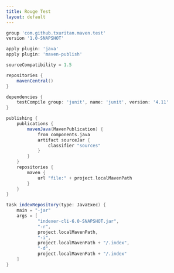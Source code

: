 ```yaml
---
title: Rouge Test
layout: default
---
```

<style>
span.kn { color: #E67E22; }

span.n { color: #E74C3C; }

span.na { color: #F0DEB4; }

span.nn { color: #FFCD02; }

span.nd { color: #9B59B6; }

span.kd { color: #3498DB; }

span.s { color: #2ECC71; }

span.kt { color: #1ABC9C; }

span.nf { color: #A5C63B; }

span.k { color: #745EC5; }
</style>

<div class="content-wrapper">
<section class="content">
<div class="row">
<div class="col-md-12">

```groovy
group 'com.github.txuritan.maven.test'
version '1.0-SNAPSHOT'

apply plugin: 'java'
apply plugin: 'maven-publish'

sourceCompatibility = 1.5

repositories {
    mavenCentral()
}

dependencies {
    testCompile group: 'junit', name: 'junit', version: '4.11'
}

publishing {
    publications {
        mavenJava(MavenPublication) {
            from components.java
            artifact sourceJar {
                classifier "sources"
            }
        }
    }
    repositories {
        maven {
            url "file:" + project.localMavenPath
        }
    }
}

task indexRepository(type: JavaExec) {
    main = "-jar"
    args = [
            "indexer-cli-6.0-SNAPSHOT.jar",
            "-r",
            project.localMavenPath,
            "-i",
            project.localMavenPath + "/.index",
            "-d",
            project.localMavenPath + "/.index"
    ]
}
```

</div>
</div>
</section>
</div>
